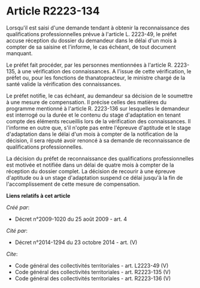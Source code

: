 # Article R2223-134

Lorsqu'il est saisi d'une demande tendant à obtenir la reconnaissance des qualifications professionnelles prévue à l'article
L. 2223-49, le préfet accuse réception du dossier du demandeur dans le délai d'un mois à compter de sa saisine et l'informe,
le cas échéant, de tout document manquant. 

Le préfet fait procéder, par les personnes mentionnées à l'article R. 2223-135, à une vérification des connaissances. A
l'issue de cette vérification, le préfet ou, pour les fonctions de thanatopracteur, le ministre chargé de la santé valide la
vérification des connaissances. 

Le préfet notifie, le cas échéant, au demandeur sa décision de le soumettre à une mesure de compensation. Il précise celles
des matières du programme mentionné à l'article R. 2223-136 sur lesquelles le demandeur est interrogé ou la durée et le
contenu du stage d'adaptation en tenant compte des éléments recueillis lors de la vérification des connaissances. Il
l'informe en outre que, s'il n'opte pas entre l'épreuve d'aptitude et le stage d'adaptation dans le délai d'un mois à compter
de la notification de la décision, il sera réputé avoir renoncé à sa demande de reconnaissance de qualifications
professionnelles. 

La décision du préfet de reconnaissance des qualifications professionnelles est motivée et notifiée dans un délai de quatre
mois à compter de la réception du dossier complet. La décision de recourir à une épreuve d'aptitude ou à un stage
d'adaptation suspend ce délai jusqu'à la fin de l'accomplissement de cette mesure de compensation.

**Liens relatifs à cet article**

_Créé par_:

  - Décret n°2009-1020 du 25 août 2009 - art. 4

_Cité par_:

  - Décret n°2014-1294 du 23 octobre 2014 - art. (V)

_Cite_:

  - Code général des collectivités territoriales - art. L2223-49 (V)
  - Code général des collectivités territoriales - art. R2223-135 (V)
  - Code général des collectivités territoriales - art. R2223-136 (V)
